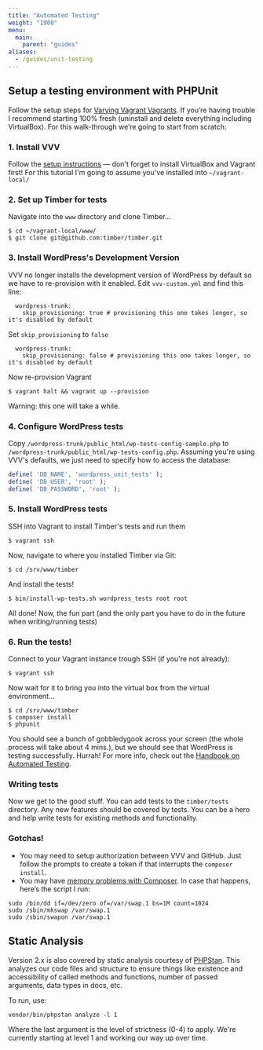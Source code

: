```yaml
---
title: "Automated Testing"
weight: "1900"
menu:
  main:
    parent: "guides"
aliases:
  - /guides/unit-testing
---
```


## Setup a testing environment with PHPUnit

Follow the setup steps for [Varying Vagrant Vagrants](https://github.com/Varying-Vagrant-Vagrants/VVV). If you’re having trouble I recommend starting 100% fresh (uninstall and delete everything including VirtualBox). For this walk-through we’re going to start from scratch:

### 1. Install VVV

Follow the [setup instructions](https://varyingvagrantvagrants.org/docs/en-US/installation/) — don't forget to install VirtualBox and Vagrant first! For this tutorial I'm going to assume you've installed into `~/vagrant-local/`

### 2. Set up Timber for tests

Navigate into the `www` directory and clone Timber...

```
$ cd ~/vagrant-local/www/
$ git clone git@github.com:timber/timber.git
```

### 3. Install WordPress's Development Version
VVV no longer installs the development version of WordPress by default so we have to re-provision with it enabled. Edit `vvv-custom.yml` and find this line:

```
  wordpress-trunk:
    skip_provisioning: true # provisioning this one takes longer, so it's disabled by default
```

Set `skip_provisioning` to `false`
```
  wordpress-trunk:
    skip_provisioning: false # provisioning this one takes longer, so it's disabled by default
```

Now re-provision Vagrant

```
$ vagrant halt && vagrant up --provision
```

Warning: this one will take a while.

### 4. Configure WordPress tests
Copy `/wordpress-trunk/public_html/wp-tests-config-sample.php` to `/wordpress-trunk/public_html/wp-tests-config.php`. Assuming you're using VVV's defaults, we just need to specify how to access the database:

```php
define( 'DB_NAME', 'wordpress_unit_tests' );
define( 'DB_USER', 'root' );
define( 'DB_PASSWORD', 'root' );
```

### 5. Install WordPress tests
SSH into Vagrant to install Timber's tests and run them

```
$ vagrant ssh
```

Now, navigate to where you installed Timber via Git:

```
$ cd /srv/www/timber
```

And install the tests!

```
$ bin/install-wp-tests.sh wordpress_tests root root
```

All done! Now, the fun part (and the only part you have to do in the future when writing/running tests)

### 6. Run the tests!

Connect to your Vagrant instance trough SSH (if you're not already):

```
$ vagrant ssh
```

Now wait for it to bring you into the virtual box from the virtual environment...

```
$ cd /srv/www/timber
$ composer install
$ phpunit
```

You should see a bunch of gobbledygook across your screen (the whole process will take about 4 mins.), but we should see that WordPress is testing successfully. Hurrah! For more info, check out the [Handbook on Automated Testing](http://make.wordpress.org/core/handbook/automated-testing/).

### Writing tests

Now we get to the good stuff. You can add tests to the `timber/tests` directory. Any new features should be covered by tests. You can be a hero and help write tests for existing methods and functionality.

### Gotchas!

- You may need to setup authorization between VVV and GitHub. Just follow the prompts to create a token if that interrupts the `composer install`.
- You may have [memory problems with Composer](https://getcomposer.org/doc/articles/troubleshooting.md#proc-open-fork-failed-errors). In case that happens, here’s the script I run:

```
sudo /bin/dd if=/dev/zero of=/var/swap.1 bs=1M count=1024
sudo /sbin/mkswap /var/swap.1
sudo /sbin/swapon /var/swap.1
```

## Static Analysis

Version 2.x is also covered by static analysis courtesy of [PHPStan](https://github.com/phpstan/phpstan). This analyzes our code files and structure to ensure things like existence and accessibility of called methods and functions, number of passed arguments, data types in docs, etc.

To run, use:

```
vendor/bin/phpstan analyze -l 1
```

Where the last argument is the level of strictness (0-4) to apply. We're currently starting at level 1 and working our way up over time.



